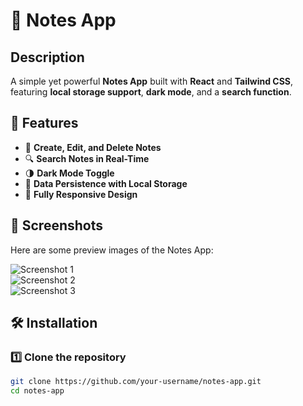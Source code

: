 # 📌 Notes App  

## Description  
A simple yet powerful **Notes App** built with **React** and **Tailwind CSS**, featuring **local storage support**, **dark mode**, and a **search function**.  

## 🚀 Features  
- 📝 **Create, Edit, and Delete Notes**  
- 🔍 **Search Notes in Real-Time**  
- 🌗 **Dark Mode Toggle**  
- 💾 **Data Persistence with Local Storage**  
- 📱 **Fully Responsive Design**  

## 📸 Screenshots  
Here are some preview images of the Notes App:  

![Screenshot 1](./screenshots/screenshot1.png)  
![Screenshot 2](./screenshots/screenshot2.png)  
![Screenshot 3](./screenshots/screenshot3.png)  
 

## 🛠️ Installation  

### 1️⃣ Clone the repository  
```bash
git clone https://github.com/your-username/notes-app.git
cd notes-app

